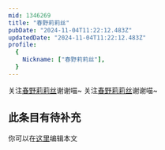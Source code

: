 ```yaml
---
mid: 1346269
title: "春野莉莉丝"
pubDate: "2024-11-04T11:22:12.483Z"
updatedDate: "2024-11-04T11:22:12.483Z"
profile:
  {
    Nickname: ["春野莉莉丝"],
  }
---
```


关注[春野莉莉丝](https://space.bilibili.com/1346269)谢谢喵~ 关注[春野莉莉丝](https://space.bilibili.com/1346269)谢谢喵~

## 此条目有待补充
你可以在[这里](https://github.com/Yuhanawa/VTuber.ICU-Content/edit/master/v/春野莉莉丝/index.md)编辑本文
